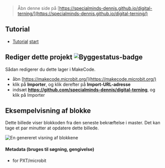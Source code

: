 
> Åbn denne side på [https://specialminds-dennis.github.io/digital-terning/](https://specialminds-dennis.github.io/digital-terning/)

## Tutorial

* [Tutorial](/digital-terning/tutorial) [start](https://makecode.microbit.org/#tutorial:github:specialminds-dennis/digital-terning/tutorial)

## Rediger dette projekt ![Byggestatus-badge](https://github.com/specialminds-dennis/digital-terning/workflows/MakeCode/badge.svg)

Sådan redigerer du dette lager i MakeCode.

* åbn [https://makecode.microbit.org/](https://makecode.microbit.org/)
* klik på **Importer**, og klik derefter på **Import-URL-adresse**
* indsæt **https://github.com/specialminds-dennis/digital-terning**, og klik på Importer

## Eksempelvisning af blokke

Dette billede viser blokkoden fra den seneste bekræftelse i master.
Det kan tage et par minutter at opdatere dette billede.

![En genereret visning af blokkene](https://github.com/specialminds-dennis/digital-terning/raw/master/.github/makecode/blocks.png)

#### Metadata (bruges til søgning, gengivelse)

* for PXT/microbit
<script src="https://makecode.com/gh-pages-embed.js"></script><script>makeCodeRender("{{ site.makecode.home_url }}", "{{ site.github.owner_name }}/{{ site.github.repository_name }}");</script>
